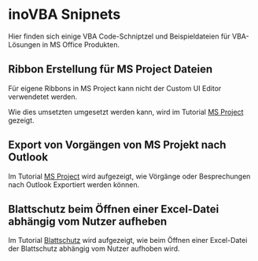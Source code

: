 # inoVBA Snipnets

Hier finden sich einige VBA Code-Schniptzel und Beispieldateien für VBA-Lösungen in MS Office Produkten.


## Ribbon Erstellung für MS Project Dateien

Für eigene Ribbons in MS Project kann nicht der Custom UI Editor verwendetet werden.

Wie dies umsetzten umgesetzt werden kann, wird im Tutorial [MS Project](/tutorials/msproject.md) gezeigt.

## Export von Vorgängen von MS Projekt nach Outlook

Im Tutorial [MS Project](/tutorials/msproject.md) wird aufgezeigt, wie Vörgänge oder Besprechungen nach Outlook Exportiert werden können.

## Blattschutz beim Öffnen einer Excel-Datei abhängig vom Nutzer aufheben

Im Tutorial [Blattschutz](/tutorials/blattschutz.md) wird aufgezeigt, wie beim Öffnen einer Excel-Datei der Blattschutz abhängig vom Nutzer aufhoben wird.
